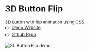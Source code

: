 # 3D Button Flip
3D button with flip animation using CSS  
:point_right: [Demo Website](http://rpsthecoder.github.io/3d-button-flip/)  
:point_right: [Github Repo](https://github.com/rpsthecoder/3d-button-flip)  
  
  
![3D Button Flip demo](http://rpsthecoder.github.io/3d-button-flip/image/3d-button-flip-demo.gif)
